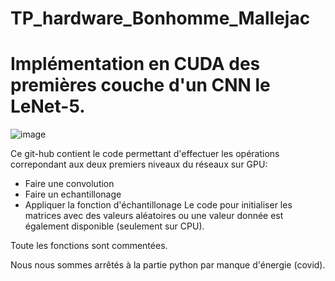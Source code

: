 # TP_hardware_Bonhomme_Mallejac

# Implémentation en CUDA des premières couche d'un CNN le LeNet-5.

![image](https://user-images.githubusercontent.com/95467126/149680999-a2eb8a1d-8f09-4615-82d1-6fa81851d1f2.png)

  Ce git-hub contient le code permettant d'effectuer les opérations correpondant aux deux premiers niveaux du réseaux sur GPU:
  - Faire une convolution 
  - Faire un echantillonage
  - Appliquer la fonction d'échantillonage
  Le code pour initialiser les matrices avec des valeurs aléatoires ou une valeur donnée est également disponible (seulement sur CPU).
  
  Toute les fonctions sont commentées.
  
  Nous nous sommes arrêtés à la partie python par manque d'énergie (covid).
